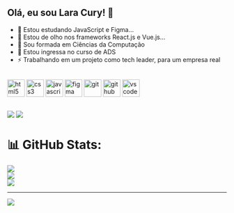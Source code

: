## Olá, eu sou Lara Cury! 👋

- 🌱 Estou estudando JavaScript e Figma...
- 👯 Estou de olho nos frameworks React.js e Vue.js...
- 💬 Sou formada em Ciências da Computação
- 💬 Estou ingressa no curso de ADS
- ⚡ Trabalhando em um projeto como tech leader, para um empresa real

<div style="display: inline_block"></br>
  <img aling="center" alt="html5" height="40" width="40" src="https://cdn.jsdelivr.net/gh/devicons/devicon@latest/icons/html5/html5-plain-wordmark.svg" />
  <img aling="center" alt="css3" height="40" width="40" src="https://cdn.jsdelivr.net/gh/devicons/devicon@latest/icons/css3/css3-original-wordmark.svg" />
  <img aling="center" alt="javascript" height="40" width="40" src="https://cdn.jsdelivr.net/gh/devicons/devicon@latest/icons/javascript/javascript-original.svg" />
  <img aling="center" alt="figma" height="40" width="40" src="https://cdn.jsdelivr.net/gh/devicons/devicon@latest/icons/figma/figma-original.svg" />
  <img aling="center" alt="git" height="40" width="40" src="https://cdn.jsdelivr.net/gh/devicons/devicon@latest/icons/git/git-original-wordmark.svg" />
  <img aling="center" alt="github" height="40" width="40" src="https://cdn.jsdelivr.net/gh/devicons/devicon@latest/icons/github/github-original-wordmark.svg" />
  <img aling="center" alt="vscode" height="40" width="40" src="https://cdn.jsdelivr.net/gh/devicons/devicon@latest/icons/vscode/vscode-original.svg" />
</div>

##

<div>
  <a href="https://www.linkedin.com/in/lara-pereira-cury-nascimento"><img src="https://img.shields.io/badge/LinkedIn-0077B5?style=for-the-badge&logo=linkedin&logoColor=white" target="_blank"></a>
  <a href="https://www.instagram.com/lara_cury?igsh=MWt0ajY0YXh0dnVneQ=="><img src="https://img.shields.io/badge/Instagram-E4405F?style=for-the-badge&logo=instagram&logoColor=white" target="_blank"></a>
</div>

# 📊 GitHub Stats:
![](https://github-readme-stats.vercel.app/api?username=laracury&theme=dracula&hide_border=true&include_all_commits=true&count_private=true)<br/>
![](https://github-readme-streak-stats.herokuapp.com/?user=laracury&theme=dracula&hide_border=true)<br/>
![](https://github-readme-stats.vercel.app/api/top-langs/?username=laracury&theme=dracula&hide_border=true&include_all_commits=true&count_private=true&layout=compact)

---
[![](https://visitcount.itsvg.in/api?id=laracury&icon=0&color=0)](https://visitcount.itsvg.in)

